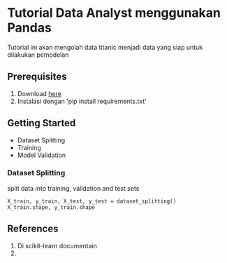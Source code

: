 # Tutorial Data Analyst menggunakan Pandas

Tutorial ini akan mengolah data titanic menjadi data yang siap untuk dilakukan pemodelan

## Prerequisites

1. Download [here](https://www.kaggle.com/datasets/fossouodonald/titaniccsv) 
2. Instalasi dengan 'pip install requirements.txt'

## Getting Started
- Dataset Splitting
- Training
- Model Validation
### Dataset Splitting

split data into training, validation and test sets

```code
X_train, y_train, X_test, y_test = dataset_splitting()
X_train.shape, y_train.shape
```

## References

1. Di scikit-learn documentain
2. 